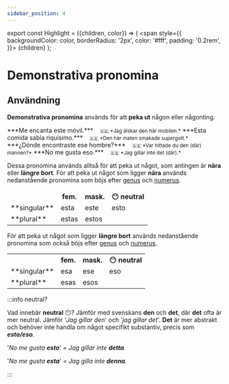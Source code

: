 ```yaml
---
sidebar_position: 4
---
```


export const Highlight = ({children, color}) => (
  <span
    style={{
      backgroundColor: color,
      borderRadius: '2px',
      color: '#fff',
      padding: '0.2rem',
    }}>
    {children}
  </span>
);

# <Highlight color="var(--highlight)">Demonstrativa pronomina</Highlight>

## <Highlight color="#ff4802">Användning</Highlight>

**Demonstrativa pronomina** används för att **peka ut** någon eller någonting.

<div class="custom-quote">  
***Me encanta este móvil.***   
&nbsp;&nbsp;&nbsp;<small>🇸🇪 *Jag älskar den här mobilen.*</small>    
***Esta comida sabía riquísimo.***   
&nbsp;&nbsp;&nbsp;<small>🇸🇪 *Den här maten smakade supergott.*</small>    
***¿Dónde encontraste ese hombre?***   
&nbsp;&nbsp;&nbsp;<small>🇸🇪 *Var hittade du den (där) mannen?*</small>   
***No me gusta eso.***   
&nbsp;&nbsp;&nbsp;<small>🇸🇪 *Jag gillar inte det (där).*</small> 
</div>

Dessa pronomina används alltså för att peka ut något, som antingen är **nära** eller **längre bort**. För att peka ut något som ligger **nära** används nedanstående pronomina som böjs efter [genus](/docs/Substantiv/Genus) och [numerus](/docs/Substantiv/Numerus).

<div class="tablepronomina">  
<p>
<table>
  <thead>
    <tr>
    </tr>
  </thead>
  <tbody>
    <tr>
      <th> </th>
      <th> fem.</th>
      <th> mask.</th>
      <th> 😶 neutral</th>
    </tr>
      <td> **singular**</td>
      <td> esta</td>
      <td> este</td>
      <td> esto</td>
    <tr>
      <td> **plural**</td>
      <td> estas</td>
      <td colspan="2"> estos</td>
    </tr>
  </tbody>
</table>
</p>
</div>

För att peka ut något som ligger **längre bort** används nedanstående pronomina som också böjs efter [genus](/docs/Substantiv/Genus) och [numerus](/docs/Substantiv/Numerus).

<div class="tablepronomina">  
<p>
<table>
  <thead>
    <tr>
    </tr>
  </thead>
  <tbody>
    <tr>
      <th> </th>
      <th> fem.</th>
      <th> mask.</th>
      <th> 😶 neutral</th>
    </tr>
      <td> **singular**</td>
      <td> esa</td>
      <td> ese</td>
      <td> eso</td>
    <tr>
      <td> **plural**</td>
      <td> esas</td>
      <td colspan="2"> esos</td>
    </tr>
  </tbody>
</table>
</p>
</div>

:::info neutral?

Vad innebär **neutral** 😶? Jämför med svenskans **den** och **det**, där **det** ofta är mer neutral. Jämför '*Jag gillar den*' och '*jag gillar det*'. **Det** är mer abstrakt och behöver inte handla om något specifikt substantiv, precis som ***esto/eso***.

'*No me gusta **esto***' = *Jag gillar inte **detta**.*     

'*No me gusta **esta***' = *Jag gilla inte **denna**.*

:::